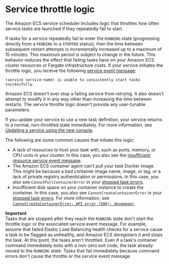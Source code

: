 # Service throttle logic<a name="service-throttle-logic"></a>

The Amazon ECS service scheduler includes logic that throttles how often service tasks are launched if they repeatedly fail to start\.

If tasks for a service repeatedly fail to enter the `RUNNING` state \(progressing directly from a `PENDING` to a `STOPPED` status\), then the time between subsequent restart attempts is incrementally increased up to a maximum of 15 minutes\. This maximum period is subject to change in the future\. This behavior reduces the effect that failing tasks have on your Amazon ECS cluster resources or Fargate infrastructure costs\. If your service initiates the throttle logic, you receive the following [service event message](service-event-messages.md#service-event-messages-5):

```
(service service-name) is unable to consistently start tasks successfully.
```

Amazon ECS doesn't ever stop a failing service from retrying\. It also doesn't attempt to modify it in any way other than increasing the time between restarts\. The service throttle logic doesn't provide any user\-tunable parameters\.

If you update your service to use a new task definition, your service returns to a normal, non\-throttled state immediately\. For more information, see [Updating a service using the new console](update-service-console-v2.md)\.

The following are some common causes that initiate this logic:
+ A lack of resources to host your task with, such as ports, memory, or CPU units in your cluster\. In this case, you also see the [insufficient resource service event message](service-event-messages.md#service-event-messages-1)\.
+ The Amazon ECS container agent can't pull your task Docker image\. This might be because a bad container image name, image, or tag, or a lack of private registry authentication or permissions\. In this case, you also see `CannotPullContainerError` in your [stopped task errors](stopped-task-errors.md)\.
+ Insufficient disk space on your container instance to create the container\. In this case, you also see `CannotCreateContainerError` in your [stopped task errors](stopped-task-errors.md)\. For more information, see [`CannotCreateContainerError: API error (500): devmapper`](CannotCreateContainerError.md)\.

**Important**  
Tasks that are stopped after they reach the `RUNNING` state don't start the throttle logic or the associated service event message\. For example, assume that failed Elastic Load Balancing health checks for a service cause a task to be flagged as unhealthy, and Amazon ECS deregisters it and stops the task\. At this point, the tasks aren't throttled\. Even if a task's container command immediately exits with a non\-zero exit code, the task already moved to the `RUNNING` state\. Tasks that fail immediately because command errors don't cause the throttle or the service event message\.